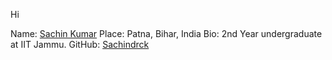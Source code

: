 Hi

Name: [Sachin Kumar](https://github.com/Sachindrck)
Place: Patna, Bihar, India
Bio: 2nd Year undergraduate at IIT Jammu.
GitHub: [Sachindrck](https://github.com/Sachindrck)

